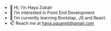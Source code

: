 - 👋 Hi, I’m Haya Zubair
- 👀 I’m interested in Front End Development
- 🌱 I’m currently learning Bootstap, JS and React.
- 📫 Reach me at haya.squareit@gmail.com

<!---
hayamione/hayamione is a ✨ special ✨ repository because its `README.md` (this file) appears on your GitHub profile.
You can click the Preview link to take a look at your changes.
--->
